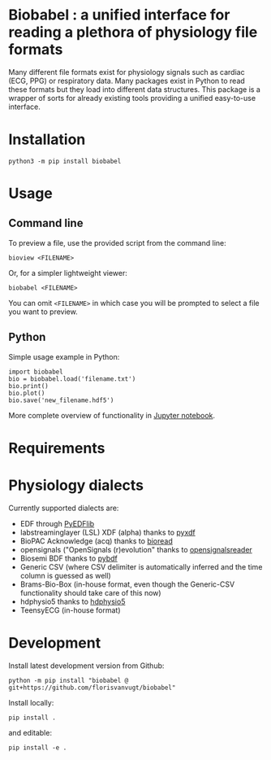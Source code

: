 

# Biobabel : a unified interface for reading a plethora of physiology file formats

Many different file formats exist for physiology signals such as cardiac (ECG, PPG) or respiratory data. Many packages exist in Python to read these formats but they load into different data structures. This package is a wrapper of sorts for already existing tools providing a unified easy-to-use interface.



# Installation

```
python3 -m pip install biobabel
```

# Usage


## Command line
To preview a file, use the provided script from the command line:

```
bioview <FILENAME>
```

Or, for a simpler lightweight viewer:

```
biobabel <FILENAME>
```

You can omit `<FILENAME>` in which case you will be prompted to select a file you want to preview.


## Python
Simple usage example in Python:

```
import biobabel
bio = biobabel.load('filename.txt')
bio.print()
bio.plot()
bio.save('new_filename.hdf5')
```

More complete overview of functionality in [Jupyter notebook](https://github.com/florisvanvugt/biobabel/blob/main/tests/Usage.ipynb).


# Requirements


# Physiology dialects

Currently supported dialects are:
* EDF through [PyEDFlib](https://pyedflib.readthedocs.io/en/latest/)
* labstreaminglayer (LSL) XDF (alpha) thanks to [pyxdf](https://pypi.org/project/pyxdf/)
* BioPAC Acknowledge (acq) thanks to [bioread](https://pypi.org/project/bioread/)
* opensignals ("OpenSignals (r)evolution" thanks to [opensignalsreader](https://github.com/PGomes92/opensignalsreader)
* Biosemi BDF thanks to [pybdf](https://pypi.org/project/pybdf/)
* Generic CSV (where CSV delimiter is automatically inferred and the time column is guessed as well)
* Brams-Bio-Box (in-house format, even though the Generic-CSV functionality should take care of this now)
* hdphysio5 thanks to [hdphysio5](https://github.com/florisvanvugt/hdphysio5)
* TeensyECG (in-house format)



# Development

Install latest development version from Github:

```
python -m pip install "biobabel @ git+https://github.com/florisvanvugt/biobabel"
```


Install locally:

```
pip install .
```

and editable:

```
pip install -e .
```


